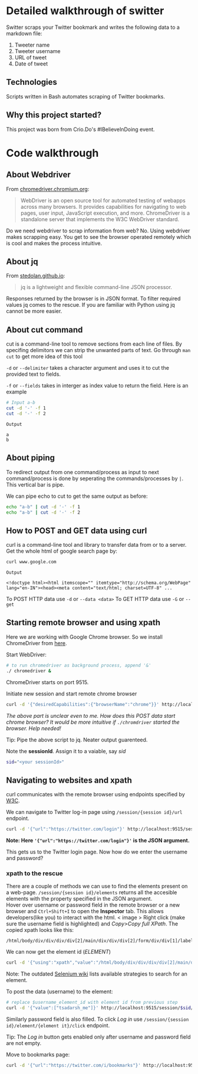 # Detailed walkthrough of switter

Switter scraps your Twitter bookmark and writes the following data to a markdown file:
 1. Tweeter name
 2. Tweeter username
 3. URL of tweet
 4. Date of tweet

## Technologies
Scripts written in Bash automates scraping of Twitter bookmarks.

## Why this project started?
This project was born from Crio.Do's #IBelieveInDoing event. 

# Code walkthrough

## About Webdriver
From [chromedriver.chromium.org](https://chromedriver.chromium.org/home):
> WebDriver is an open source tool for automated testing of webapps across many browsers. It provides capabilities for navigating to web pages, user input, JavaScript execution, and more.  ChromeDriver is a standalone server that implements the W3C WebDriver standard.

Do we need webdriver to scrap information from web? No. Using webdriver makes scrapping easy. You get to see the browser operated remotely which is cool and makes the process intuitive.

## About jq
From [stedolan.github.io](https://stedolan.github.io/jq/):
> jq is a lightweight and flexible command-line JSON processor.

Responses returned by the browser is in JSON format. To filter required values jq comes to the rescue. If you are familiar with Python using jq cannot be more easier.

## About cut command
cut is a command-line tool to remove sections from each line of files. By specifing delimitors we can strip the unwanted parts of text. Go through `man cut` to get more idea of this tool

`-d` or `--delimiter` takes a character argument and uses it to cut the provided text to fields.

`-f` or  `--fields` takes in interger as index value to return the field.
Here is an example

```bash
# Input a-b
cut -d '-' -f 1
cut -d '-' -f 2
```
```
Output

a
b
```

## About piping
To redirect output from one command/process as input to next command/process is done by seperating the commands/processes by `|`. This vertical bar is pipe.

We can pipe echo to cut to get the same output as before:
```bash
echo "a-b" | cut -d '-' -f 1
echo "a-b" | cut -d '-' -f 2
```

## How to POST and GET data using curl
curl is a command-line tool and library to transfer data from or to a server. Get the whole html of google search page by:

```bash
curl www.google.com
```
```
Output

<!doctype html><html itemscope="" itemtype="http://schema.org/WebPage" lang="en-IN"><head><meta content="text/html; charset=UTF-8" ...
```

To POST HTTP data use `-d` or `--data <data>`
To GET HTTP data use `-G` or `--get`

## Starting remote browser and using xpath
Here we are working with Google Chrome browser. So we install ChromeDriver from [here](https://chromedriver.chromium.org/downloads).

Start WebDriver:
```bash
# to run chromedriver as background process, append '&'
./ chromedriver &
```
ChromeDriver starts on port 9515.

Initiate new session and start remote chrome browser
```bash
curl -d '{"desiredCapabilities":{"browserName":"chrome"}}' http://localhost:9515/session
```
*The above part is unclear even to me. How does this POST data start chrome browser? It would be more intuitive if `./chromdriver` started the browser. Help needed!*

Tip: Pipe the above script to jq. Neater output guarenteed.

Note the **sessionId**. Assign it to a vaiable, say *sid*
```bash
sid="<your sessionId>"
``` 

## Navigating to websites and xpath
curl communicates with the remote browser using endpoints specified by [W3C](https://w3c.github.io/webdriver/#endpoints).

We can navigate to Twitter log-in page using `/session/{session id}/url` endpoint.
```bash
curl -d '{"url":"https://twitter.com/login"}' http://localhost:9515/session/$sid/url
```
**Note: Here `'{"url":"https://twitter.com/login"}'` is the JSON argument.**

This gets us to the Twitter login page. Now how do we enter the username and password?

### xpath to the rescue
There are a couple of methods we can use to find the elements present on a web-page. `/session/{session id}/elements` returns all the accesible elements with the property specified in the JSON argument.  
Hover over username or password field in the remote browser or a new browser and `Ctrl+Shift+I` to open the **Inspector** tab. This allows developers(like you) to interact with the html.
< image >
Right click (make sure the username field is highlighted) and *Copy>Copy full XPath*. 
The copied xpath looks like this:
```
/html/body/div/div/div/div[2]/main/div/div/div[2]/form/div/div[1]/label/div/div[2]/div/input
```
We can now get the element id (*ELEMENT*)
```bash
curl -d '{"using":"xpath","value":"/html/body/div/div/div/div[2]/main/div/div/div[2]/form/div/div[1]/label/div/div[2]/div/input"}' http://localhost:9515/session/$sid/element
```
Note: The outdated [Selenium wiki](https://github.com/SeleniumHQ/selenium/wiki/JsonWireProtocol#sessionsessionidelement) lists available strategies to search for an element. 

To post the data (username) to the element:
```bash
# replace $username_element_id with element id from previous step
curl -d '{"value":["tsadarsh_me"]}' http://localhost:9515/session/$sid/element/$username_element_id/value | jq
```

Similarly password field is also filled. To click *Log in* use `/session/{session id}/element/{element it}/click` endpoint.

Tip: The *Log in* button gets enabled only after username and password field are not empty.

Move to bookmarks page:
```bash
curl -d '{"url":"https://twitter.com/i/bookmarks"}' http://localhost:9515/session/$sid/url
```

